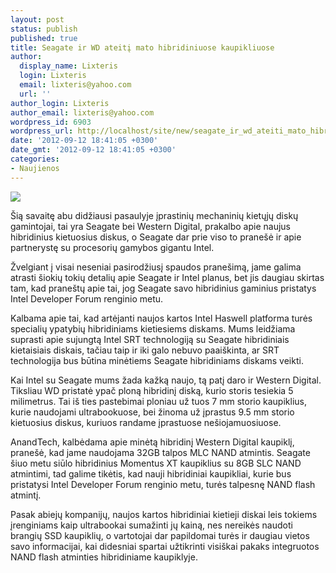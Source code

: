 ```yaml
---
layout: post
status: publish
published: true
title: Seagate ir WD ateitį mato hibridiniuose kaupikliuose
author:
  display_name: Lixteris
  login: Lixteris
  email: lixteris@yahoo.com
  url: ''
author_login: Lixteris
author_email: lixteris@yahoo.com
wordpress_id: 6903
wordpress_url: http://localhost/site/new/seagate_ir_wd_ateiti_mato_hibridiniuose_kaupikliuose/
date: '2012-09-12 18:41:05 +0300'
date_gmt: '2012-09-12 18:41:05 +0300'
categories:
- Naujienos
---
```

<p><div class="imgright"><img src="http://technews.lt/upload/seagate-momentus-xt.jpg"  /></div></p>
<p>
	&Scaron;ią savaitę abu didžiausi pasaulyje įprastinių mechaninių kietųjų diskų gamintojai, tai yra Seagate bei Western Digital, prakalbo apie naujus hibridinius kietuosius diskus, o Seagate dar prie viso to prane&scaron;ė ir apie partnerystę su procesorių gamybos gigantu Intel.</p>
<p>
	Žvelgiant į visai neseniai pasirodžiusį spaudos prane&scaron;imą, jame galima atrasti &scaron;iokių tokių detalių apie Seagate ir Intel planus, bet jis daugiau skirtas tam, kad prane&scaron;tų apie tai, jog Seagate savo hibridinius gaminius pristatys Intel Developer Forum renginio metu.</p>
<p>
	Kalbama apie tai, kad artėjanti naujos kartos Intel Haswell platforma turės specialių ypatybių hibridiniams kietiesiems diskams. Mums leidžiama suprasti apie sujungtą Intel SRT technologiją su Seagate hibridiniais kietaisiais diskais, tačiau taip ir iki galo nebuvo paai&scaron;kinta, ar SRT technologija bus būtina minėtiems Seagate hibridiniams diskams veikti.</p>
<p>
	Kai Intel su Seagate mums žada kažką naujo, tą patį daro ir Western Digital. Tiksliau WD pristatė ypač ploną hibridinį diską, kurio storis tesiekia 5 milimetrus. Tai i&scaron; ties pastebimai ploniau už tuos 7 mm storio kaupiklius, kurie naudojami ultrabookuose, bei žinoma už įprastus 9.5 mm storio kietuosius diskus, kuriuos randame įprastuose ne&scaron;iojamuosiuose.</p>
<p>
	AnandTech, kalbėdama apie minėtą hibridinį Western Digital kaupiklį, prane&scaron;ė, kad jame naudojama 32GB talpos MLC NAND atmintis. Seagate &scaron;iuo metu siūlo hibridinius Momentus XT kaupiklius su 8GB SLC NAND atmintimi, tad galime tikėtis, kad nauji hibridiniai kaupikliai, kurie bus pristatysi Intel Developer Forum renginio metu, turės talpesnę NAND flash atmintį.</p>
<p>
	Pasak abiejų kompanijų, naujos kartos hibridiniai kietieji diskai leis tokiems įrenginiams kaip ultrabookai sumažinti jų kainą, nes nereikės naudoti brangių SSD kaupiklių, o vartotojai dar papildomai turės ir daugiau vietos savo informacijai, kai didesniai spartai užtikrinti visi&scaron;kai pakaks integruotos NAND flash atminties hibridiniame kaupiklyje.</p>
